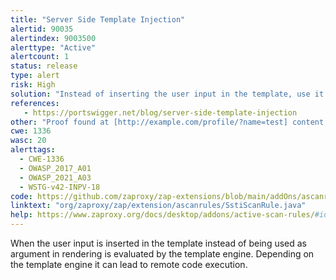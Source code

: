 ```yaml
---
title: "Server Side Template Injection"
alertid: 90035
alertindex: 9003500
alerttype: "Active"
alertcount: 1
status: release
type: alert
risk: High
solution: "Instead of inserting the user input in the template, use it as rendering argument."
references:
   - https://portswigger.net/blog/server-side-template-injection
other: "Proof found at [http://example.com/profile/?name=test] content: [<!DOCTYPE html> <html>     <head>         <title>Profile</title>     </head>     <body>         <form action=\"/\" method=\"post\">             First name:<br>             <input type=\"text\" name=\"name\" value=\"\">             <input type=\"submit\" value=\"Submit\">         </form>         <h2>Hello zj3790300zj</h2>     </body> </html>Content-Type: text/html Date: Mon, 10 Jun 2024 12:33:36 GMT Connection: keep-alive Content-Length: 328 ]"
cwe: 1336
wasc: 20
alerttags: 
  - CWE-1336
  - OWASP_2017_A01
  - OWASP_2021_A03
  - WSTG-v42-INPV-18
code: https://github.com/zaproxy/zap-extensions/blob/main/addOns/ascanrules/src/main/java/org/zaproxy/zap/extension/ascanrules/SstiScanRule.java
linktext: "org/zaproxy/zap/extension/ascanrules/SstiScanRule.java"
help: https://www.zaproxy.org/docs/desktop/addons/active-scan-rules/#id-90035
---
```

When the user input is inserted in the template instead of being used as argument in rendering is evaluated by the template engine. Depending on the template engine it can lead to remote code execution.
